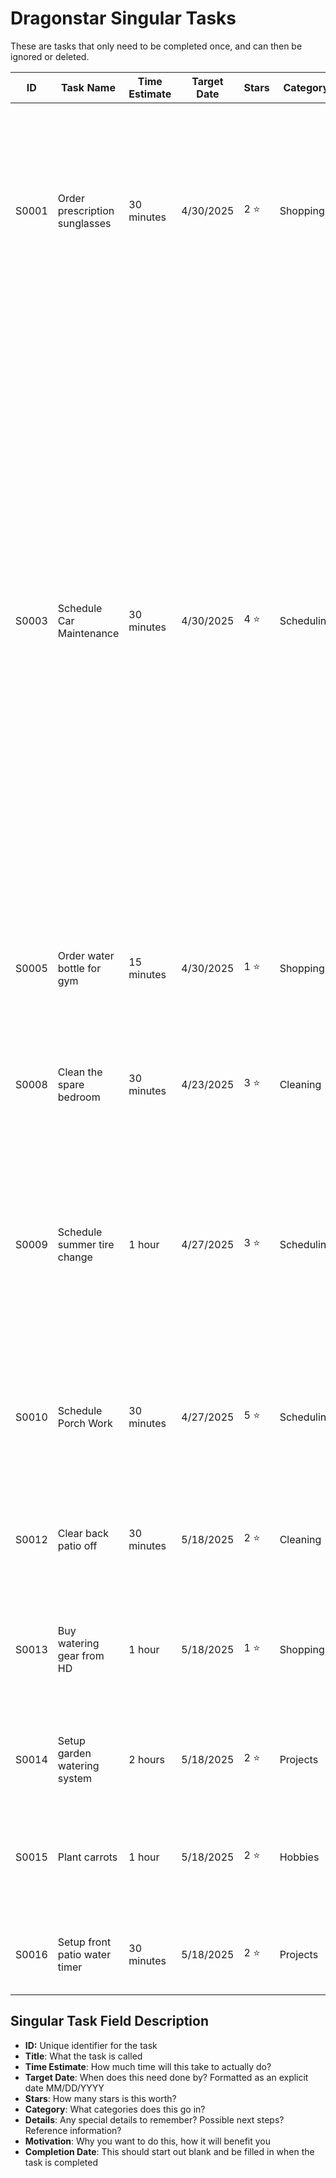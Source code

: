 # Dragonstar Singular Tasks

These are tasks that only need to be completed once, and can then be ignored or deleted.

| ID | Task Name | Time Estimate | Target Date | Stars | Category | Details | Motivation | Completion Date |
| --- | --- | --- | --- | --- | --- | --- | --- | --- |
| S0001 | Order prescription sunglasses | 30 minutes | 4/30/2025 | 2 ⭐ | Shopping |  | I squint a lot when I go outside, and I can't see if I use normal sunglasses. They would make walking around outside much easier and comfortable, especially when on vacation. |  |
| S0003 | Schedule Car Maintenance | 30 minutes | 4/30/2025 | 4 ⭐ | Scheduling |  | Now that the car is over 100k miles, it has several scheduled maintenance procedures that are due to prevent catastrophic failures later. It also feels like the suspension is going out on the front right. It is definitely going to be better to be proactive about this than reactive. This has been a great car and I should take care of it so I can continue to use it without worrying about it. It's been great not having a car payment for a few years, but it's going to be worth it to spend money on it to keep it in good condition. | 4/24/2025 |
| S0005 | Order water bottle for gym | 15 minutes | 4/30/2025 | 1 ⭐ | Shopping |  | Being able to easily drink while working out really helps keep me going | 4/25/2025 |
| S0008 | Clean the spare bedroom | 30 minutes | 4/23/2025 | 3 ⭐ | Cleaning |  | I would like to be a good host, and I want my guest to feel comfortable and welcome when they stay in my home. | 4/23/2025 |
| S0009 | Schedule summer tire change | 1 hour | 4/27/2025 | 3 ⭐ | Scheduling |  | Because it's past warm enough that they should have been swapped, and I don't want to wear them down far enough that I need new ones in the fall | 4/24/2025 |
| S0010 | Schedule Porch Work | 30 minutes | 4/27/2025 | 5 ⭐ | Scheduling |  | This needs to get done so that bugs don't eat my house, and it needs to be started before June so that the beetles don't have a chance to emerge | 4/24/2025 |
| S0012 | Clear back patio off | 30 minutes | 5/18/2025 | 2 ⭐ | Cleaning |  | To prepare for the renovation crew arriving on Monday |  |
| S0013 | Buy watering gear from HD | 1 hour | 5/18/2025 | 1 ⭐ | Shopping | Need 2 hose timers, 3x 2-way splitters (brass), and some soaker hose | To get the equipment to be able to automate watering the plants |  |
| S0014 | Setup garden watering system | 2 hours | 5/18/2025 | 2 ⭐ | Projects |  | To clear mental space by automating a repetitive task |  |
| S0015 | Plant carrots | 1 hour | 5/18/2025 | 2 ⭐ | Hobbies |  | I have to get this done sooner so they have more time to grow, and I can enjoy them later in the summer |  |
| S0016 | Setup front patio water timer | 30 minutes | 5/18/2025 | 2 ⭐ | Projects |  | This helps clear mental space by automating a repetitive task |  |


## Singular Task Field Description

* **ID:** Unique identifier for the task
* **Title**: What the task is called
* **Time Estimate**: How much time will this take to actually do?
* **Target Date**: When does this need done by? Formatted as an explicit date MM/DD/YYYY
* **Stars**: How many stars is this worth?
* **Category**: What categories does this go in?
* **Details**: Any special details to remember? Possible next steps? Reference information?
* **Motivation**: Why you want to do this, how it will benefit you
* **Completion Date**: This should start out blank and be filled in when the task is completed
